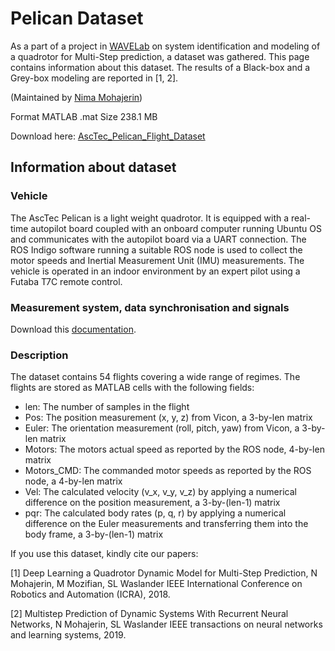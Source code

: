 # Pelican Dataset


As a part of a project in [WAVELab](http://wavelab.uwaterloo.ca/) on system identification and modeling of a quadrotor for Multi-Step prediction, a dataset was gathered. This page contains information about this dataset. The results of a Black-box and a Grey-box modeling are reported in [1, 2].

(Maintained by [Nima Mohajerin](mohajerin.nima@gmail.com))

Format MATLAB .mat
Size  238.1 MB

Download here: [AscTec_Pelican_Flight_Dataset](http://wavelab.uwaterloo.ca/wp-content/uploads/2017/09/AscTec_Pelican_Flight_Dataset.mat)

## Information about dataset
### Vehicle
The AscTec Pelican is a light weight quadrotor. It is equipped with a real-time autopilot board coupled with an onboard computer running Ubuntu OS and communicates with the autopilot board via a UART connection. The ROS Indigo software running a suitable ROS node is used to collect the motor speeds and Inertial Measurement Unit (IMU) measurements. The vehicle is operated in an indoor environment by an expert pilot using a Futaba T7C remote control.

### Measurement system, data synchronisation and signals
Download this [documentation](https://github.com/wavelab/pelican_dataset/blob/master/dataset/Pelican_Dataset.pdf).

### Description
The dataset contains 54 flights covering a wide range of regimes. The flights are stored as MATLAB cells with the following fields:

- len: The number of samples in the flight
- Pos: The position measurement (x, y, z) from Vicon, a 3-by-len matrix
- Euler: The orientation measurement (roll, pitch, yaw) from Vicon, a 3-by-len matrix
- Motors: The motors actual speed as reported by the ROS node, 4-by-len matrix
- Motors_CMD: The commanded motor speeds as reported by the ROS node, a 4-by-len matrix
- Vel: The calculated velocity (v_x, v_y, v_z) by applying a numerical difference on the position measurement, a 3-by-(len-1) matrix
- pqr: The calculated body rates (p, q, r) by applying a numerical difference on the Euler measurements and transferring them into the body frame, a 3-by-(len-1) matrix

If you use this dataset, kindly cite our papers:

 [1] Deep Learning a Quadrotor Dynamic Model for Multi-Step Prediction, N Mohajerin, M Mozifian, SL Waslander
IEEE International Conference on Robotics and Automation (ICRA), 2018.

 [2] Multistep Prediction of Dynamic Systems With Recurrent Neural Networks, N Mohajerin, SL Waslander
IEEE transactions on neural networks and learning systems, 2019.
